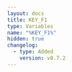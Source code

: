 ```yaml
---
layout: docs
title: KEY_F1
type: Variables
name: "%KEY_F1%"
hidden: true
changelog:
  - type: Added
    version: v0.7.2
---
```

